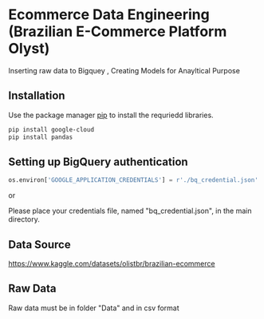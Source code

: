 # Ecommerce Data Engineering (Brazilian E-Commerce Platform Olyst)

Inserting raw data to Bigquey  , Creating Models for Anayltical Purpose


## Installation

Use the package manager [pip](https://pip.pypa.io/en/stable/) to install the requriedd libraries.

```bash
pip install google-cloud
pip install pandas
```


## Setting up BigQuery authentication

```python
os.environ['GOOGLE_APPLICATION_CREDENTIALS'] = r'./bq_credential.json'
```
or 

Please place your credentials file, named "bq_credential.json", in the main directory.

## Data Source
https://www.kaggle.com/datasets/olistbr/brazilian-ecommerce

## Raw Data
Raw data must be in folder "Data" and in csv format
